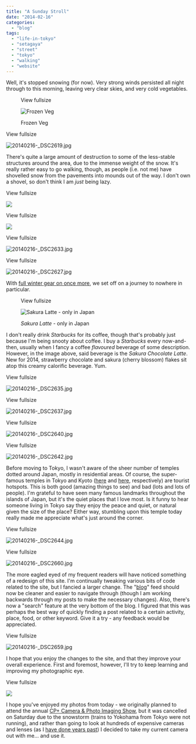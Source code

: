 ```yaml
---
title: "A Sunday Stroll"
date: "2014-02-16"
categories: 
  - "blog"
tags: 
  - "life-in-tokyo"
  - "setagaya"
  - "street"
  - "tokyo"
  - "walking"
  - "website"
---
```


Well, it's stopped snowing (for now). Very strong winds persisted all night through to this morning, leaving very clear skies, and very cold vegetables.

<figure>

View fullsize

![Frozen Veg](/assets/images/36ae1-20140216-_dsc2607.jpg)

<figcaption>



Frozen Veg





</figcaption>



</figure>

View fullsize

![20140216-_DSC2619.jpg](/assets/images/d55c5-20140216-_dsc2619.jpg)

There's quite a large amount of destruction to some of the less-stable structures around the area, due to the immense weight of the snow. It's really rather easy to go walking, though, as people (i.e. not me) have shovelled snow from the pavements into mounds out of the way. I don't own a shovel, so don't think I am _just_ being lazy.

View fullsize

![](/assets/images/c1592-image-asset.jpeg)

View fullsize

![](/assets/images/296df-image-asset.jpeg)

View fullsize

![20140216-_DSC2633.jpg](/assets/images/de750-20140216-_dsc2633.jpg)

View fullsize

![20140216-_DSC2627.jpg](/assets/images/033ac-20140216-_dsc2627.jpg)

With [full winter gear on once more](http://www.martinirwinphotography.com/myblog/2014/2/11/yomping-through-the-snow), we set off on a journey to nowhere in particular.

<figure>

View fullsize

![Sakura Latte - only in Japan](/assets/images/eb43c-20140216-_dsc2626.jpg)

<figcaption>



_Sakura Latte_ - only in Japan





</figcaption>



</figure>

I don't really drink _Starbucks_ for its coffee, though that's probably just because I'm being snooty about coffee. I buy a _Starbucks_ every now-and-then, usually when I fancy a coffee _flavoured_ beverage of some description. However, in the image above, said beverage is the _Sakura Chocolate Latte_. New for 2014, strawberry chocolate and sakura (cherry blossom) flakes sit atop this creamy calorific beverage. Yum.

View fullsize

![20140216-_DSC2635.jpg](/assets/images/2f6b6-20140216-_dsc2635.jpg)

View fullsize

![20140216-_DSC2637.jpg](/assets/images/58918-20140216-_dsc2637.jpg)

View fullsize

![20140216-_DSC2640.jpg](/assets/images/ffa69-20140216-_dsc2640.jpg)

View fullsize

![20140216-_DSC2642.jpg](/assets/images/cbc10-20140216-_dsc2642.jpg)

Before moving to Tokyo, I wasn't aware of the sheer number of temples dotted around Japan, mostly in residential areas. Of course, the super-famous temples in Tokyo and Kyoto ([here](http://www.martinirwinphotography.com/myblog/2013/01/21/sensoji) and [here](http://www.martinirwinphotography.com/myblog/a-weekend-in-the-kinki-region-kyoto), respectively) are tourist hotspots. This is both good (amazing things to see) and bad (lots and lots of people). I'm grateful to have seen many famous landmarks throughout the islands of Japan, but it's the quiet places that I love most. Is it funny to hear someone living in Tokyo say they enjoy the peace and quiet, or natural given the size of the place? Either way, stumbling upon this temple today really made me appreciate what's just around the corner.

View fullsize

![20140216-_DSC2644.jpg](/assets/images/ca737-20140216-_dsc2644.jpg)

View fullsize

![20140216-_DSC2660.jpg](/assets/images/0c331-20140216-_dsc2660.jpg)

The more eagled eyed of my frequent readers will have noticed something of a redesign of this site. I'm continually tweaking various bits of code related to the site, but I fancied a larger change. The "[blog](http://www.martinirwinphotography.com/myblog/)" feed should now be cleaner and easier to navigate through (though I am working backwards through my posts to make the necessary changes). Also, there's now a "search" feature at the very bottom of the blog. I figured that this was perhaps the best way of quickly finding a post related to a certain activity, place, food, or other keyword. Give it a try - any feedback would be appreciated.

View fullsize

![20140216-_DSC2659.jpg](/assets/images/c1f75-20140216-_dsc2659.jpg)

I hope that you enjoy the changes to the site, and that they improve your overall experience. First and foremost, however, I'll try to keep learning and improving my photographic eye.  

View fullsize

![](/assets/images/25da7-image-asset.jpeg)

I hope you've enjoyed my photos from today - we originally planned to attend the annual [CP+ Camera & Photo Imaging Show](http://www.cpplus.jp/en/), but it was cancelled on Saturday due to the snowstorm (trains to Yokohama from Tokyo were not running), and rather than going to look at hundreds of expensive cameras and lenses (as I [have done years past](https://plus.google.com/u/0/photos/+MartinIrwin/albums/5840365407093835809)) I decided to take my current camera out with me... and use it.
